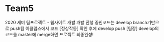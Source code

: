 # Team5
2020 세미 팀프로젝트 - 웹사이트 개발
개발 진행 중인코드는 develop branch기반으로 push됨
이클립스에서 코드 [정상작동] 확인 후에 develop push
[팀장] develop의 코드를 master에 merge하면 프로젝트 최종완성!
